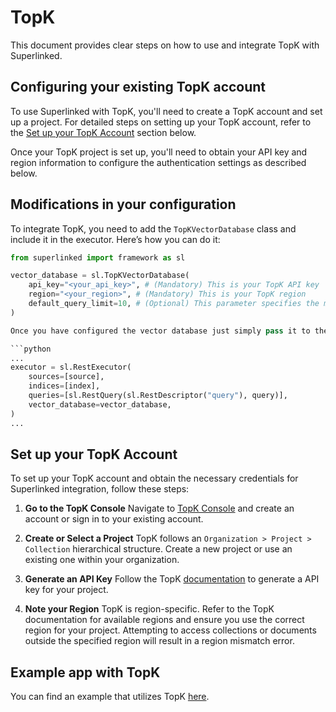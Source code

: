 # TopK

This document provides clear steps on how to use and integrate TopK with Superlinked.

## Configuring your existing TopK account

To use Superlinked with TopK, you'll need to create a TopK account and set up a project. For detailed steps on setting up your TopK account, refer to the [Set up your TopK Account](#set-up-your-topk-account) section below.

Once your TopK project is set up, you'll need to obtain your API key and region information to configure the authentication settings as described below.

## Modifications in your configuration

To integrate TopK, you need to add the `TopKVectorDatabase` class and include it in the executor. Here’s how you can do it:

````python
from superlinked import framework as sl

vector_database = sl.TopKVectorDatabase(
    api_key="<your_api_key>", # (Mandatory) This is your TopK API key
    region="<your_region>", # (Mandatory) This is your TopK region
    default_query_limit=10, # (Optional) This parameter specifies the maximum number of query results returned. If not set, it defaults to 10.
)

Once you have configured the vector database just simply pass it to the executor.

```python
...
executor = sl.RestExecutor(
    sources=[source],
    indices=[index],
    queries=[sl.RestQuery(sl.RestDescriptor("query"), query)],
    vector_database=vector_database,
)
...
````

## Set up your TopK Account

To set up your TopK account and obtain the necessary credentials for Superlinked integration, follow these steps:

1. **Go to the TopK Console**
   Navigate to [TopK Console](https://console.topk.io) and create an account or sign in to your existing account.

2. **Create or Select a Project**
   TopK follows an `Organization > Project > Collection` hierarchical structure. Create a new project or use an existing one within your organization.

3. **Generate an API Key**
   Follow the TopK [documentation](https://docs.topk.io/installation#api-key) to generate a API key for your project.

4. **Note your Region**
   TopK is region-specific. Refer to the TopK documentation for available regions and ensure you use the correct region for your project. Attempting to access collections or documents outside the specified region will result in a region mismatch error.

## Example app with TopK

You can find an example that utilizes TopK [here](https://github.com/superlinked/superlinked/blob/main/docs/run-in-production/vdbs/topk/app_with_topk.py).
